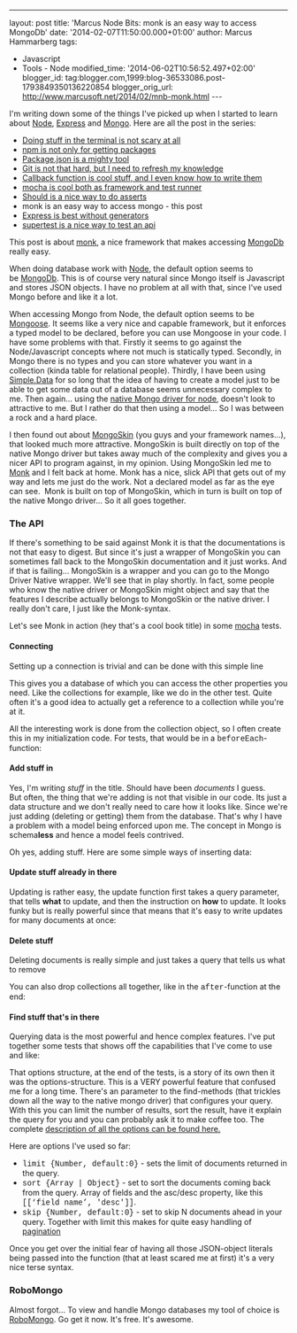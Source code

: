 ---
layout: post
title: 'Marcus Node Bits: monk is an easy way to access
MongoDb'
date: '2014-02-07T11:50:00.000+01:00'
author: Marcus Hammarberg
tags:
  - Javascript
   - Tools - Node
modified_time: '2014-06-02T10:56:52.497+02:00'
blogger_id: tag:blogger.com,1999:blog-36533086.post-1793849350136220854
blogger_orig_url: http://www.marcusoft.net/2014/02/mnb-monk.html ---

<div dir="ltr" style="text-align: left;" trbidi="on">

I'm writing down some of the things I've picked up when I started to
learn
about <a href="http://nodejs.org/" target="_blank">Node</a>, <a href="http://expressjs.com/" target="_blank">Express</a> and <a href="http://www.mongodb.org/" target="_blank">Mongo</a>.
Here are all the post in the series:

-   <a href="http://www.marcusoft.net/2014/02/mnb-terminal.html"
    target="_blank">Doing stuff in the terminal is not scary at all</a>
-   <a href="http://www.marcusoft.net/2014/02/mnb-npm.html"
    target="_blank">npm is not only for getting packages</a>
-   <a href="http://www.marcusoft.net/2014/02/mnb-packagejson.html"
    target="_blank">Package.json is a mighty tool</a>
-   <a href="http://www.marcusoft.net/2014/02/mnb-git.html"
    target="_blank">Git is not that hard, but I need to refresh my
    knowledge</a>
-   <a href="http://www.marcusoft.net/2014/02/mnb-callbacks.html"
    target="_blank">Callback function is cool stuff, and I even know how to
    write them</a>
-   <span
    style="color: #0000ee; text-decoration: underline;"><a href="http://www.marcusoft.net/2014/02/mnb-mocha.html"
    target="_blank">mocha is cool both as framework and test runner</a></span>
-   <a href="http://www.marcusoft.net/2014/02/mnb-should.html"
    target="_blank">Should is a nice way to do asserts</a>
-   monk is an easy way to access mongo - this post
-   <a href="http://www.marcusoft.net/2014/02/mnb-express.html"
    target="_blank">Express is best without generators</a>
-   <a href="http://www.marcusoft.net/2014/02/mnb-supertest.html"
    target="_blank">supertest is a nice way to test an api</a>

This post is about
<a href="https://github.com/LearnBoost/monk" target="_blank">monk</a>, a
nice framework that makes accessing
<a href="http://www.mongodb.org/" target="_blank">MongoDb</a> really
easy.

When doing database work with
<a href="http://www.nodejs.org/" target="_blank">Node</a>, the default
option seems to
be <a href="http://www.mongodb.org/" target="_blank">MongoDb</a>. This
is of course very natural since Mongo itself is Javascript and stores
JSON objects. I have no problem at all with that, since I've used Mongo
before and like it a lot.

When accessing Mongo from Node, the default option seems to be
<a href="http://mongoosejs.com/" target="_blank">Mongoose</a>. It seems
like a very nice and capable framework, but it enforces a typed model to
be declared, before you can use Mongoose in your code. I have some
problems with that.
Firstly it seems to go against the Node/Javascript concepts where not
much is statically typed. Secondly, in Mongo there is no types and you
can store whatever you want in a collection (kinda table for relational
people). Thirdly, I have been using
<a href="https://github.com/markrendle/Simple.Data"
target="_blank">Simple.Data</a> for so long that the idea of having to
create a model just to be able to get some data out of a database seems
unnecessary complex to me.
Then again... using the
<a href="http://mongodb.github.io/node-mongodb-native/"
target="_blank">native Mongo driver for node</a>, doesn't look to
attractive to me. But I rather do that then using a model... So I was
between a rock and a hard place.

I then found out about
<a href="https://github.com/kissjs/node-mongoskin"
target="_blank">MongoSkin</a> (you guys and your framework names...),
that looked much more attractive. MongoSkin is built directly on top of
the native Mongo driver but takes away much of the complexity and gives
you a nicer API to program against, in my opinion.
Using MongoSkin led me to
<a href="https://github.com/LearnBoost/monk" target="_blank">Monk</a>
and I felt back at home. Monk has a nice, slick API that gets out of my
way and lets me just do the work. Not a declared model as far as the eye
can see.  Monk is built on top of MongoSkin, which in turn is built on
top of the native Mongo driver... So it all goes together.

### The API

<div>

If there's something to be said against Monk it is that the
documentations is not that easy to digest. But since it's just a wrapper
of MongoSkin you can sometimes fall back to the MongoSkin documentation
and it just works. And if that is failing... MongoSkin is a wrapper and
you can go to the Mongo Driver Native wrapper. We'll see that in play
shortly. In fact, some people who know the native driver or MongoSkin
might object and say that the features I describe actually belongs to
MongoSkin or the native driver. I really don't care, I just like the
Monk-syntax. 

</div>

<div>



</div>

<div>

Let's see Monk in action (hey that's a cool book title) in some
<a href="http://www.marcusoft.net/2014/02/mnb-monk.html"
target="_blank">mocha</a> tests.

</div>

#### Connecting

<div>

Setting up a connection is trivial and can be done with this simple line

</div>



<div>

This gives you a database of which you can access the other properties
you need. Like the collections for example, like we do in the other
test. Quite often it's a good idea to actually get a reference to a
collection while you're at it.

</div>

<div>

All the interesting work is done from the collection object, so I often
create this in my initialization code. For tests, that would be in a
<span
style="font-family: Courier New, Courier, monospace;">beforeEach</span>-function: 

</div>



#### Add stuff in

<div>

Yes, I'm writing *stuff* in the title. Should have been *documents* I
guess. But often, the thing that we're adding is not that visible in our
code. Its just a data structure and we don't really need to care how it
looks like. Since we're just adding (deleting or getting) them from the
database. That's why I have a problem with a model being enforced upon
me. The concept in Mongo is schema**less** and hence a model feels
contrived. 

</div>

<div>



</div>

<div>

Oh yes, adding stuff. Here are some simple ways of inserting data:

</div>



#### Update stuff already in there

<div>

Updating is rather easy, the update function first takes a query
parameter, that tells **what** to update, and then the instruction on
**how** to update. It looks funky but is really powerful since that
means that it's easy to write updates for many documents at once:

</div>



#### Delete stuff

Deleting documents is really simple and just takes a query that tells us
what to remove

You can also drop collections all together, like in the <span
style="font-family: Courier New, Courier, monospace;">after</span>-function
at the end:



#### Find stuff that's in there

<div>

Querying data is the most powerful and hence complex features. I've put
together some tests that shows off the capabilities that I've come to
use and like:

That options structure, at the end of the tests, is a story of its own
then it was the options-structure. This is a VERY powerful feature that
confused me for a long time. There's an parameter to the find-methods
(that trickles down all the way to the native mongo driver) that
configures your query. With this you can limit the number of results,
sort the result, have it explain the query for you and you can probably
ask it to make coffee too. The complete <a
href="http://mongodb.github.io/node-mongodb-native/markdown-docs/queries.html#query-options"
target="_blank">description of all the options can be found here.</a>

</div>

<div>

Here are options I've used so far:

</div>

<div>

-   <span style="font-family: Courier New, Courier, monospace;">limit
    {Number, default:0}</span> - sets the limit of documents returned in
    the query.
-   <span style="font-family: Courier New, Courier, monospace;">sort
    {Array \| Object}</span> - set to sort the documents coming back
    from the query. Array of fields and the asc/desc property, like this
    <span
    style="font-family: Courier New, Courier, monospace;">\[\[‘field
    name’, 'desc'\]\]</span>.
-   <span style="font-family: Courier New, Courier, monospace;">skip
    {Number, default:0}</span> - set to skip N documents ahead in your
    query. Together with limit this makes for quite easy handling of
    <a href="http://en.wikipedia.org/wiki/Pagination"
    target="_blank">pagination</a>

</div>

<div>

Once you get over the initial fear of having all those JSON-object
literals being passed into the function (that at least scared me at
first) it's a very nice terse syntax.

### RoboMongo

</div>

<div>

Almost forgot... To view and handle Mongo databases my tool of choice is
<a href="http://robomongo.org/" target="_blank">RoboMongo</a>. Go get it
now. It's free. It's awesome. 

</div>

</div>
